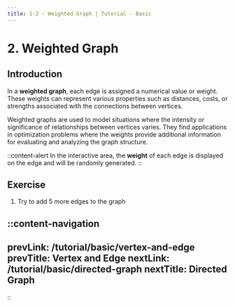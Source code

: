 ```yaml
---
title: 1-2 · Weighted Graph | Tutorial - Basic
---
```


# 2. Weighted Graph

## Introduction
In a **weighted graph**, each edge is assigned a numerical value or weight. These weights can represent various properties such as distances, costs, or strengths associated with the connections between vertices. 

Weighted graphs are used to model situations where the intensity or significance of relationships between vertices varies. They find applications in optimization problems where the weights provide additional information for evaluating and analyzing the graph structure.

::content-alert
In the interactive area, the **weight** of each edge is displayed on the edge and will be randomly generated.
::

## Exercise
1. Try to add 5 more edges to the graph

::content-navigation
---
prevLink: /tutorial/basic/vertex-and-edge
prevTitle: Vertex and Edge
nextLink: /tutorial/basic/directed-graph
nextTitle: Directed Graph
---
::
